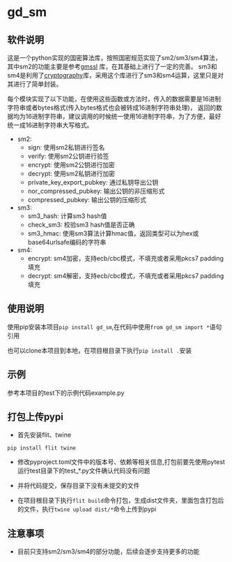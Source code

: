# gd_sm

## 软件说明

这是一个python实现的国密算法库，按照国密规范实现了sm2/sm3/sm4算法，其中sm2的功能主要是参考[gmssl](https://github.com/py-gmssl/py-gmssl) 库，在其基础上进行了一定的完善。
sm3和sm4是利用了[cryptography](https://github.com/pyca/cryptography)库，采用这个库进行了sm3和sm4运算，这里只是对其进行了简单封装。  

每个模块实现了以下功能，在使用这些函数或方法时，传入的数据需要是16进制字符串或者bytes格式(传入bytes格式也会被转成16进制字符串处理)，
返回的数据均为16进制字符串，建议调用的时候统一使用16进制字符串，为了方便，最好统一成16进制字符串大写格式。

- sm2:
  - sign: 使用sm2私钥进行签名
  - verify: 使用sm2公钥进行验签
  - encrypt: 使用sm2公钥进行加密
  - decrypt: 使用sm2私钥进行加密
  - private_key_export_pubkey: 通过私钥导出公钥
  - nor_compressed_pubkey: 输出公钥的非压缩形式
  - compressed_pubkey: 输出公钥的压缩形式
- sm3:
  - sm3_hash: 计算sm3 hash值
  - check_sm3: 校验sm3 hash值是否正确
  - sm3_hmac: 使用sm3算法计算hmac值，返回类型可以为hex或base64urlsafe编码的字符串
- sm4:
  - encrypt: sm4加密，支持ecb/cbc模式，不填充或者采用pkcs7 padding填充
  - decrypt: sm4解密，支持ecb/cbc模式，不填充或者采用pkcs7 padding填充

## 使用说明

使用pip安装本项目`pip install gd_sm`,在代码中使用`from gd_sm import *`语句引用

也可以clone本项目到本地，在项目根目录下执行`pip install .`安装

## 示例

参考本项目的test下的示例代码example.py

## 打包上传pypi

- 首先安装flit、twine

```pip
pip install flit twine
```

- 修改pyproject.toml文件中的版本号、依赖等相关信息,打包前要先使用pytest运行test目录下的test_*.py文件确认代码没有问题
- 并将代码提交，保存目录下没有未提交的文件

- 在项目根目录下执行`flit build`命令打包，生成dist文件夹，里面包含打包后的文件，执行`twine upload dist/*`命令上传到pypi

## 注意事项

- 目前只支持sm2/sm3/sm4的部分功能，后续会逐步支持更多的功能